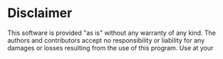 # Disclaimer

This software is provided "as is" without any warranty of any kind. The authors and contributors accept no responsibility or liability for any damages or losses resulting from the use of this program. Use at your